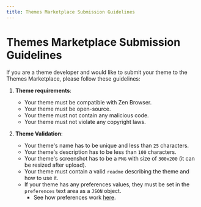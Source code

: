 ```yaml
---
title: Themes Marketplace Submission Guidelines
---
```


# Themes Marketplace Submission Guidelines

If you are a theme developer and would like to submit your theme to the Themes Marketplace, please follow these guidelines:

1. **Theme requirements**:
    - Your theme must be compatible with Zen Browser.
    - Your theme must be open-source.
    - Your theme must not contain any malicious code.
    - Your theme must not violate any copyright laws.

2. **Theme Validation**:
    - Your theme's name has to be unique and less than `25` characters.
    - Your theme's description has to be less than `100` characters.
    - Your theme's screenshot has to be a `PNG` with size of `300x200` (it can be resized after upload).
    - Your theme must contain a valid `readme` describing the theme and how to use it.
    - If your theme has any preferences values, they must be set in the `preferences` text area as a `JSON` object.
      - See how preferences work [here](themes-marketshare/themes-marketplace-preferences.md).